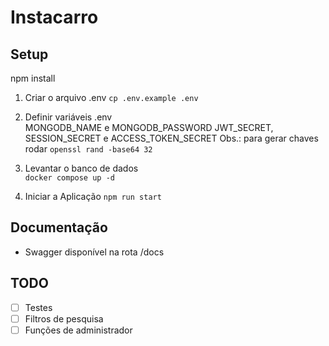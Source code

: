 # Instacarro

## Setup

npm install

1. Criar o arquivo .env `cp .env.example .env`

2. Definir variáveis .env  
   MONGODB_NAME e MONGODB_PASSWORD
   JWT_SECRET, SESSION_SECRET e ACCESS_TOKEN_SECRET
   Obs.: para gerar chaves rodar `openssl rand -base64 32`

3. Levantar o banco de dados  
   `docker compose up -d`

4. Iniciar a Aplicação
   `npm run start`

## Documentação

- Swagger disponível na rota /docs

## TODO

- [ ] Testes
- [ ] Filtros de pesquisa
- [ ] Funções de administrador
